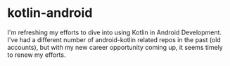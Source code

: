 # kotlin-android
I'm refreshing my efforts to dive into using Kotlin in Android Development. I've had a different number of android-kotlin related repos in the past (old accounts), but with my new career opportunity coming up, it seems timely to renew my efforts. 
